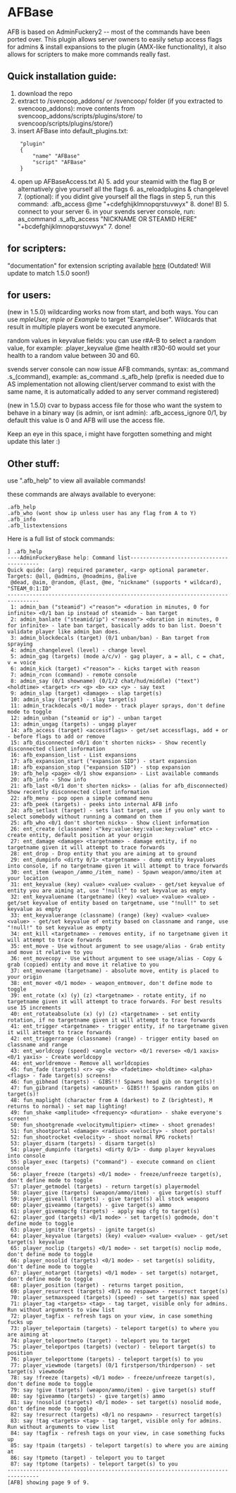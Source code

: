 # AFBase
AFB is based on AdminFuckery2 -- most of the commands have been ported over.
This plugin allows server owners to easily setup access flags for admins & install expansions to the plugin (AMX-like functionality), it also allows for scripters to make more commands really fast.

## Quick installation guide:
1. download the repo
2. extract to /svencoop_addons/ or /svencoop/ folder
(if you extracted to svencoop_addons): move contents from svencoop_addons/scripts/plugins/store/ to svencoop/scripts/plugins/store/)
3. insert AFBase into default_plugins.txt:
```
    "plugin"
    {
        "name" "AFBase"
        "script" "AFBase"
    }  
```
4. open up AFBaseAccess.txt
A)
	5. add your steamid with  the flag B or alternatively give yourself all the flags
	6. as_reloadplugins & changelevel
	7. (optional): if you didint give yourself all the flags in step 5, run this command: .afb_access @me "+cdefghijklmnopqrstuvwyx"
	8. done!
B)
	5. connect to your server
	6. in your svends server console, run: as_command .s_afb_access "NICKNAME OR STEAMID HERE" "+bcdefghijklmnopqrstuvwyx"
	7. done!

## for scripters:
"documentation" for extension scripting available [here](https://zode.github.io/AFBase/) (Outdated! Will update to match 1.5.0 soon!)

## for users:
(new in 1.5.0) wildcarding works now from start, and both ways. You can use *mpleUser, *mple* or Example* to target "ExampleUser". Wildcards that result in multiple players wont be executed anymore.

random values in keyvalue fields: you can use r#A-B to select a random value, for example: .player_keyvalue @me health r#30-60 would set your health to a random value between 30 and 60.

svends server console can now issue AFB commands, syntax: as_command .s_(command), example: as_command .s_afb_help (prefix is needed due to AS implementation not allowing client/server command to exist with the same name, it is automatically added to any server command registered)

(new in 1.5.0) cvar to bypass access file for those who want the system to behave in a binary way (is admin, or isnt admin): .afb_access_ignore 0/1, by default this value is 0 and AFB will use the access file.

Keep an eye in this space, i might have forgotten something and might update this later :)

## Other stuff:
use ".afb_help" to view all available commands!

these commands are always available to everyone:
```
.afb_help
.afb_who (wont show ip unless user has any flag from A to Y)
.afb_info
.afb_listextensions
```

Here is a full list of stock commands:
```
] .afb_help
----AdminFuckeryBase help: Command list-----------------------------------------
Quick quide: (arg) required parameter, <arg> optional parameter. Targets: @all, @admins, @noadmins, @alive
 @dead, @aim, @random, @last, @me, "nickname" (supports * wildcard), "STEAM_0:1:ID"
--------------------------------------------------------------------------------
 1: admin_ban ("steamid") <"reason"> <duration in minutes, 0 for infinite> <0/1 ban ip instead of steamid> - ban target
 2: admin_banlate ("steamid/ip") <"reason"> <duration in minutes, 0 for infinite> - late ban target, basically adds to ban list. Doesn't validate player like admin_ban does.
 3: admin_blockdecals (target) (0/1 unban/ban) - Ban target from spraying
 4: admin_changelevel (level) - change level
 5: admin_gag (targets) (mode a/c/v) - gag player, a = all, c = chat, v = voice
 6: admin_kick (target) <"reason"> - kicks target with reason
 7: admin_rcon (command) - remote console
 8: admin_say (0/1 showname) (0/1/2 chat/hud/middle) ("text") <holdtime> <target> <r> <g> <b> <x> <y> - say text
 9: admin_slap (target) <damage> - slap target(s)
 10: admin_slay (target) - slay target(s)
 11: admin_trackdecals <0/1 mode> - track player sprays, don't define mode to toggle
 12: admin_unban ("steamid or ip") - unban target
 13: admin_ungag (targets) - ungag player
 14: afb_access (target) <accessflags> - get/set accessflags, add + or - before flags to add or remove
 15: afb_disconnected <0/1 don't shorten nicks> - Show recently disconnected client information
 16: afb_expansion_list - List expansions
 17: afb_expansion_start ("expansion SID") - start expansion
 18: afb_expansion_stop ("expansion SID") - stop expansion
 19: afb_help <page> <0/1 show expansion> - List available commands
 20: afb_info - Show info
 21: afb_last <0/1 don't shorten nicks> - (alias for afb_disconnected) Show recently disconnected client information
 22: afb_menu - pop open a simple command menu
 23: afb_peek (targets) - peeks into internal AFB info
 24: afb_setlast (target) - sets last target, use if you only want to select somebody without running a command on them
 25: afb_who <0/1 don't shorten nicks> - Show client information
 26: ent_create (classname) <"key:value:key:value:key:value" etc> - create entity, default position at your origin
 27: ent_damage <damage> <targetname> - damage entity, if no targetname given it will attempt to trace forwards
 28: ent_drop - Drop entity that you are aiming at to ground
 29: ent_dumpinfo <dirty 0/1> <targetname> - dump entity keyvalues into console, if no targetname given it will attempt to trace forwards
 30: ent_item (weapon_/ammo_/item_ name) - Spawn weapon/ammo/item at your location
 31: ent_keyvalue (key) <value> <value> <value> - get/set keyvalue of entity you are aiming at, use "!null!" to set keyvalue as empty
 32: ent_keyvaluename (targetname) (key) <value> <value> <value> - get/set keyvalue of entity based on targetname, use "!null!" to set keyvalue as empty
 33: ent_keyvaluerange (classname) (range) (key) <value> <value><value> - get/set keyvalue of entity based on classname and range, use "!null!" to set keyvalue as empty
 34: ent_kill <targetname> - removes entity, if no targetname given it will attempt to trace forwards
 35: ent_move - Use without argument to see usage/alias - Grab entity and move it relative to you
 36: ent_movecopy - Use without argument to see usage/alias - Copy & grab (copied) entity and move it relative to you
 37: ent_movename (targetname) - absolute move, entity is placed to your origin
 38: ent_mover <0/1 mode> - weapon_entmover, don't define mode to toggle
 39: ent_rotate (x) (y) (z) <targetname> - rotate entity, if no targetname given it will attempt to trace forwards. For best results use 15 increments
 40: ent_rotateabsolute (x) (y) (z) <targetname> - set entity rotation, if no targetname given it will attempt to trace forwards
 41: ent_trigger <targetname> - trigger entity, if no targetname given it will attempt to trace forwards
 42: ent_triggerrange (classname) (range) - trigger entity based on classname and range
 43: ent_worldcopy (speed) <angle vector> <0/1 reverse> <0/1 xaxis> <0/1 yaxis> - Create worldcopy
 44: ent_worldremove - Remove all worldcopies
 45: fun_fade (targets) <r> <g> <b> <fadetime> <holdtime> <alpha> <flags> - fade target(s) screens!
 46: fun_gibhead (targets) - GIBS!!! Spawns head gib on target(s)!
 47: fun_gibrand (targets) <amount> - GIBS!!! Spawns random gibs on target(s)!
 48: fun_maplight (character from A (darkest) to Z (brightest), M returns to normal) - set map lighting!
 49: fun_shake <amplitude> <frequency> <duration> - shake everyone's screen!
 50: fun_shootgrenade <velocitymultipier> <time> - shoot grenades!
 51: fun_shootportal <damage> <radius> <velocity> - shoot portals!
 52: fun_shootrocket <velocity> - shoot normal RPG rockets!
 53: player_disarm (targets) - disarm target(s)
 54: player_dumpinfo (targets) <dirty 0/1> - dump player keyvalues into console
 55: player_exec (targets) ("command") - execute command on client console
 56: player_freeze (targets) <0/1 mode> - freeze/unfreeze target(s), don't define mode to toggle
 57: player_getmodel (targets) - return target(s) playermodel
 58: player_give (targets) (weapon/ammo/item) - give target(s) stuff
 59: player_giveall (targets) - give target(s) all stock weapons
 60: player_giveammo (targets) - give target(s) ammo
 61: player_givemapcfg (targets) - apply map cfg to target(s)
 62: player_god (targets) <0/1 mode> - set target(s) godmode, don't define mode to toggle
 63: player_ignite (targets) - ignite target(s)
 64: player_keyvalue (targets) (key) <value> <value> <value> - get/set target(s) keyvalue
 65: player_noclip (targets) <0/1 mode> - set target(s) noclip mode, don't define mode to toggle
 66: player_nosolid (targets) <0/1 mode> - set target(s) solidity, don't define mode to toggle
 67: player_notarget (targets) <0/1 mode> - set target(s) notarget, don't define mode to toggle
 68: player_position (target) - returns target position,
 69: player_resurrect (targets) <0/1 no respawn> - resurrect target(s)
 70: player_setmaxspeed (targets) (speed) - set target(s) max speed
 71: player_tag <targets> <tag> - tag target, visible only for admins. Run without arguments to view list
 72: player_tagfix - refresh tags on your view, in case something fucks up
 73: player_teleportaim (targets) - teleport target(s) to where you are aiming at
 74: player_teleportmeto (target) - teleport you to target
 75: player_teleportpos (targets) (vector) - teleport target(s) to position
 76: player_teleporttome (targets) - teleport target(s) to you
 77: player_viewmode (targets) (0/1 firstperson/thirdperson) - set target(s) viewmode
 78: say !freeze (targets) <0/1 mode> - freeze/unfreeze target(s), don't define mode to toggle
 79: say !give (targets) (weapon/ammo/item) - give target(s) stuff
 80: say !giveammo (targets) - give target(s) ammo
 81: say !nosolid (targets) <0/1 mode> - set target(s) nosolid mode, don't define mode to toggle
 82: say !resurrect (targets) <0/1 no respawn> - resurrect target(s)
 83: say !tag <targets> <tag> - tag target, visible only for admins. Run without arguments to view list
 84: say !tagfix - refresh tags on your view, in case something fucks up
 85: say !tpaim (targets) - teleport target(s) to where you are aiming at
 86: say !tpmeto (target) - teleport you to target
 87: say !tptome (targets) - teleport target(s) to you
--------------------------------------------------------------------------------
[AFB] showing page 9 of 9.
```